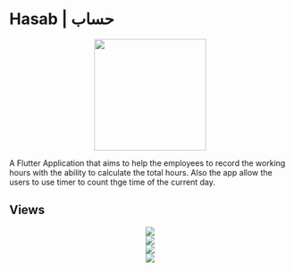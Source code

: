 # Hasab | حساب

<div align='center' > 
<img src='assets/icon.png' width='200px' />
</div>

A Flutter Application that aims to help the employees to record the working hours with the ability to calculate the total hours. Also the app allow the users to use timer to count thge time of the current day.

## Views

<div align='center' > 
<img src='assets/screenshots//WhatsApp Image 2024-03-08 at 22.45.35_7df611be.jpg'/>
</div>

<div align='center' > 
<img src='assets/screenshots/WhatsApp Image 2024-03-08 at 22.45.36_51a24d03.jpg'/>
</div>

<div align='center' > 
<img src='assets/screenshots/WhatsApp Image 2024-03-08 at 22.45.36_f294c3e5.jpg'/>
</div>

<div align='center' > 
<img src='assets/screenshots/WhatsApp Image 2024-03-08 at 22.45.37_550bd668.jpg'/>
</div>


